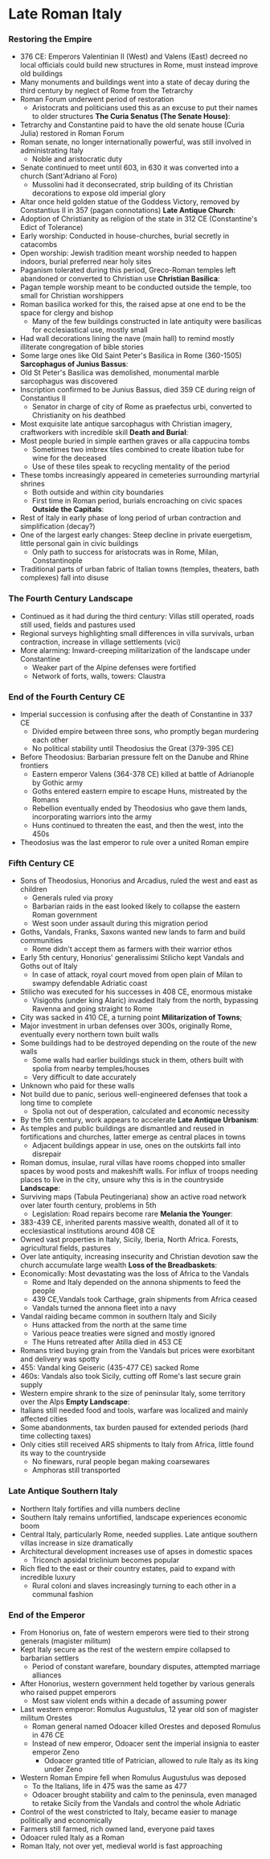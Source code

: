 # Late Roman Italy
### Restoring the Empire
 - 376 CE: Emperors Valentinian II (West) and Valens (East) decreed no local officials could build new structures in Rome, must instead improve old buildings
 - Many monuments and buildings went into a state of decay during the third century by neglect of Rome from the Tetrarchy
 - Roman Forum underwent period of restoration
	 - Aristocrats and politicians used this as an excuse to put their names to older structures
**The Curia Senatus (The Senate House)**:
 - Tetrarchy and Constantine paid to have the old senate house (Curia Julia) restored in Roman Forum
 - Roman senate, no longer internationally powerful, was still involved in administrating Italy
	 - Noble and aristocratic duty
 - Senate continued to meet until 603, in 630 it was converted into a church (Sant'Adriano al Foro)
	 - Mussolini had it deconsecrated, strip building of its Christian decorations to expose old imperial glory
 - Altar once held golden statue of the Goddess Victory, removed by Constantius II in 357 (pagan connotations)
**Late Antique Church**:
 - Adoption of Christianity as religion of the state in 312 CE (Constantine's Edict of Tolerance)
 - Early worship: Conducted in house-churches, burial secretly in catacombs
 - Open worship: Jewish tradition meant worship needed to happen indoors, burial preferred near holy sites
 - Paganism tolerated during this period, Greco-Roman temples left abandoned or converted to Christian use
**Christian Basilica**:
 - Pagan temple worship meant to be conducted outside the temple, too small for Christian worshippers
 - Roman basilica worked for this, the raised apse at one end to be the space for clergy and bishop
	 - Many of the few buildings constructed in late antiquity were basilicas for ecclesiastical use, mostly small
 - Had wall decorations lining the nave (main hall) to remind mostly illiterate congregation of bible stories
 - Some large ones like Old Saint Peter's Basilica in Rome (360-1505)
**Sarcophagus of Junius Bassus**:
 - Old St Peter's Basilica was demolished, monumental marble sarcophagus was discovered
 - Inscription confirmed to be Junius Bassus, died 359 CE during reign of Constantius II
	 - Senator in charge of city of Rome as praefectus urbi, converted to Christianity on his deathbed
 - Most exquisite late antique sarcophagus with Christian imagery, craftworkers with incredible skill
**Death and Burial**:
 - Most people buried in simple earthen graves or alla cappucina tombs
	 - Sometimes two imbrex tiles combined to create libation tube for wine for the deceased
	 - Use of these tiles speak to recycling mentality of the period
 - These tombs increasingly appeared in cemeteries surrounding martyrial shrines
	 - Both outside and within city boundaries
	 - First time in Roman period, burials encroaching on civic spaces
**Outside the Capitals**:
 - Rest of Italy in early phase of long period of urban contraction and simplification (decay?)
 - One of the largest early changes: Steep decline in private euergetism, little personal gain in civic buildings
	 - Only path to success for aristocrats was in Rome, Milan, Constantinople
 - Traditional parts of urban fabric of Italian towns (temples, theaters, bath complexes) fall into disuse

### The Fourth Century Landscape
 - Continued as it had during the third century: Villas still operated, roads still used, fields and pastures used
 - Regional surveys highlighting small differences in villa survivals, urban contraction, increase in village settlements (vici)
 - More alarming: Inward-creeping militarization of the landscape under Constantine
	 - Weaker part of the Alpine defenses were fortified
	 - Network of forts, walls, towers: Claustra

### End of the Fourth Century CE
 - Imperial succession is confusing after the death of Constantine in 337 CE
	 - Divided empire between three sons, who promptly began murdering each other
	 - No political stability until Theodosius the Great (379-395 CE)
 - Before Theodosius: Barbarian pressure felt on the Danube and Rhine frontiers
	 - Eastern emperor Valens (364-378 CE) killed at battle of Adrianople by Gothic army
	 - Goths entered eastern empire to escape Huns, mistreated by the Romans
	 - Rebellion eventually ended by Theodosius who gave them lands, incorporating warriors into the army
	 - Huns continued to threaten the east, and then the west, into the 450s
 - Theodosius was the last emperor to rule over a united Roman empire

### Fifth Century CE
 - Sons of Theodosius, Honorius and Arcadius, ruled the west and east as children
	 - Generals ruled via proxy
	 - Barbarian raids in the east looked likely to collapse the eastern Roman government
	 - West soon under assault during this migration period
 - Goths, Vandals, Franks, Saxons wanted new lands to farm and build communities
	 - Rome didn't accept them as farmers with their warrior ethos
 - Early 5th century, Honorius' generalissimi Stilicho kept Vandals and Goths out of Italy
	 - In case of attack, royal court moved from open plain of Milan to swampy defendable Adriatic coast
 - Stilicho was executed for his successes in 408 CE, enormous mistake
	 - Visigoths (under king Alaric) invaded Italy from the north, bypassing Ravenna and going straight to Rome
 - City was sacked in 410 CE, a turning point
**Militarization of Towns**;
 - Major investment in urban defenses over 300s, originally Rome, eventually every northern town built walls
 - Some buildings had to be destroyed depending on the route of the new walls
	 - Some walls had earlier buildings stuck in them, others built with spolia from nearby temples/houses
	 - Very difficult to date accurately
 - Unknown who paid for these walls
 - Not build due to panic, serious well-engineered defenses that took a long time to complete
	 - Spolia not out of desperation, calculated and economic necessity
 - By the 5th century, work appears to accelerate
**Late Antique Urbanism**:
 - As temples and public buildings are dismantled and reused in fortifications and churches, latter emerge as central places in towns
	 - Adjacent buildings appear in use, ones on the outskirts fall into disrepair
 - Roman domus, insulae, rural villas have rooms chopped into smaller spaces by wood posts and makeshift walls. For influx of troops needing places to live in the city, unsure why this is in the countryside
**Landscape**:
 - Surviving maps (Tabula Peutingeriana) show an active road network over later fourth century, problems in 5th
	 - Legislation: Road repairs become rare
**Melania the Younger**:
 - 383-439 CE, inherited parents massive wealth, donated all of it to ecclesiastical institutions around 408 CE
 - Owned vast properties in Italy, Sicily, Iberia, North Africa. Forests, agricultural fields, pastures
 - Over late antiquity, increasing insecurity and Christian devotion saw the church accumulate large wealth
**Loss of the Breadbaskets**:
 - Economically: Most devastating was the loss of Africa to the Vandals
	 - Rome and Italy depended on the annona shipments to feed the people
	 - 439 CE,Vandals took Carthage, grain shipments from Africa ceased
	 - Vandals turned the annona fleet into a navy
 - Vandal raiding became common in southern Italy and Sicily
	 - Huns attacked from the north at the same time
	 - Various peace treaties were signed and mostly ignored
	 - The Huns retreated after Atilla died in 453 CE
 - Romans tried buying grain from the Vandals but prices were exorbitant and delivery was spotty
 - 455: Vandal king Geiseric (435-477 CE) sacked Rome
 - 460s: Vandals also took Sicily, cutting off Rome's last secure grain supply
 - Western empire shrank to the size of peninsular Italy, some territory over the Alps
**Empty Landscape**:
 - Italians still needed food and tools, warfare was localized and mainly affected cities
 - Some abandonments, tax burden paused for extended periods (hard time collecting taxes)
 - Only cities still received ARS shipments to Italy from Africa, little found its way to the countryside
	 - No finewars, rural people began making coarsewares
	 - Amphoras still transported

### Late Antique Southern Italy
 - Northern Italy fortifies and villa numbers decline
 - Southern Italy remains unfortified, landscape experiences economic boom
 - Central Italy, particularly Rome, needed supplies. Late antique southern villas increase in size dramatically
 - Architectural development increases use of apses in domestic spaces
	 - Triconch apsidal triclinium becomes popular
 - Rich fled to the east or their country estates, paid to expand with incredible luxury
	 - Rural coloni and slaves increasingly turning to each other in a communal fashion

### End of the Emperor
 - From Honorius on, fate of western emperors were tied to their strong generals (magister militum)
 - Kept Italy secure as the rest of the western empire collapsed to barbarian settlers
	 - Period of constant warefare, boundary disputes, attempted marriage alliances
 - After Honorius, western government held together by various generals who raised puppet emperors
	 - Most saw violent ends within a decade of assuming power
 - Last western emperor: Romulus Augustulus, 12 year old son of magister militum Orestes
	 - Roman general named Odoacer killed Orestes and deposed Romulus in 476 CE
	 - Instead of new emperor, Odoacer sent the imperial insignia to easter emperor Zeno
		 - Odoacer granted title of Patrician, allowed to rule Italy as its king under Zeno
 - Western Roman Empire fell when Romulus Augustulus was deposed
	 - To the Italians, life in 475 was the same as 477
	 - Odoacer brought stability and calm to the peninsula, even managed to retake Sicily from the Vandals and control the whole Adriatic
 - Control of the west constricted to Italy, became easier to manage politically and economically
 - Farmers still farmed, rich owned land, everyone paid taxes
 - Odoacer ruled Italy as a Roman
 - Roman Italy, not over yet, medieval world is fast approaching
